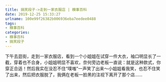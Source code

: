 ```yaml
---
title: 搞笑段子->走到一家衣服店 | 糗事百科
date: 2019-12-25 15:33:27
urlname: 100e99f26382b006936eba7eedee0488
tags: 
- 糗事百科
categories:
- 糗事百科
- 搞笑段子
---
```

下午去逛街，走到一家衣服店，看到一个小姐姐在试穿一件大衣，袖口明显长了一截，穿着也不合身，小姐姐明显不喜欢，奈何旁边老板一直说：就是这种款式，你穿正合适！然后我实在没忍不住“噗嗤”一声笑了出来～小姐姐看我笑，也忍不住笑了出来，然后把衣服脱了，我俩在老板一脸黑的注视下离开了那个店……


